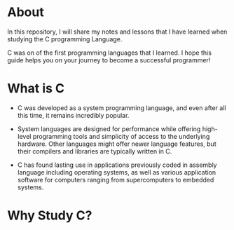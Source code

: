 # About
In this repository, I will share my notes and lessons that I have learned when studying the C programming Language.

C was on of the first programming languages that I learned. I hope this guide helps you on your journey to become a successful programmer!

# What is C 
- C was developed as a system programming language, and even after all this time, it remains incredibly popular.

- System languages are designed for performance while offering high-level programming tools and simplicity of access to the underlying hardware. Other languages might offer newer language features, but their compilers and libraries are typically written in C.

- C has found lasting use in applications previously coded in assembly language including operating systems, as well as various application software for computers ranging from supercomputers to embedded systems.

# Why Study C?

